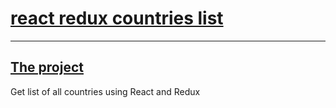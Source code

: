 # [react redux countries list](#markdown-header-react-redux-countries-list)

---

## [The project](#markdown-header-the-project)

Get list of all countries using React and Redux
